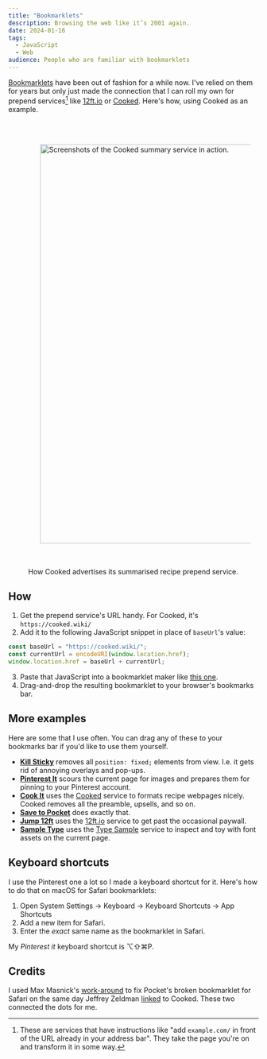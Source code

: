 ```yaml
---
title: "Bookmarklets"
description: Browsing the web like it’s 2001 again.
date: 2024-01-16
tags:
  - JavaScript
  - Web
audience: People who are familiar with bookmarklets
---
```


[Bookmarklets](https://bookmarklets.org/what-is-a-bookmarklet/) have been out of fashion for a while now. I've relied on them for years but only just made the connection that I can roll my own for prepend services[^prepend-services] like [12ft.io](https://12ft.io) or [Cooked](https://cooked.wiki). Here's how, using Cooked as an example.

<figure>
  <img src="{% extSrc 'cooked-demo.jpg' %}"
  srcset="{% extSrcset 'cooked-demo.jpg' %}"
  alt="Screenshots of the Cooked summary service in action."
  width="859"
  height="804"
  loading="lazy"
  style="padding: 3rem 3rem 3rem 1.5rem;">
  <figcaption>How Cooked advertises its summarised recipe prepend service.</figcaption>
</figure>

## How

1. Get the prepend service's URL handy. For Cooked, it's `https://cooked.wiki/`
2. Add it to the following JavaScript snippet in place of `baseUrl`'s value:

```js
const baseUrl = "https://cooked.wiki/";
const currentUrl = encodeURI(window.location.href);
window.location.href = baseUrl + currentUrl;
```

3. Paste that JavaScript into a bookmarklet maker like [this one](https://mrcoles.com/bookmarklet/).
4. Drag-and-drop the resulting bookmarklet to your browser's bookmarks bar.

## More examples

Here are some that I use often. You can drag any of these to your bookmarks bar if you'd like to use them yourself.

- <a href="javascript:(function()%7B(function%20()%20%7Bvar%20i%2C%20elements%20%3D%20document.querySelectorAll('body%20*')%3Bfor%20(i%20%3D%200%3B%20i%20%3C%20elements.length%3B%20i%2B%2B)%20%7Bif%20(getComputedStyle(elements%5Bi%5D).position%20%3D%3D%3D%20'fixed')%20%7Belements%5Bi%5D.parentNode.removeChild(elements%5Bi%5D)%3B%7D%7D%7D)()%7D)()">**Kill Sticky**</a> removes all `position: fixed;` elements from view. I.e. it gets rid of annoying overlays and pop-ups.
- <a href="javascript:void%20function()%7Bwindow.location.href=%22https://getpocket.com/edit%3Furl=%22+encodeURI(window.location.href)%7D();">**Pinterest It**</a> scours the current page for images and prepares them for pinning to your Pinterest account.
- <a href="javascript:void%20function()%7Bwindow.location.href=%22https://cooked.wiki/%22+encodeURI(window.location.href)%7D();">**Cook It**</a> uses the [Cooked](https://cooked.wiki) service to formats recipe webpages nicely. Cooked removes all the preamble, upsells, and so on.
- <a href="javascript:void%20function()%7Bwindow.location.href=%22https://getpocket.com/edit%3Furl=%22+encodeURI(window.location.href)%7D();">**Save to Pocket**</a> does exactly that.
- <a href="javascript:void%20function()%7Bwindow.location.href=%22https://12ft.io/%22+encodeURI(window.location.href)%7D();">**Jump 12ft**</a> uses the [12ft.io](https://12ft.io) service to get past the occasional paywall.
- <a href="javascript:void((function(d)%7Bvar%20e=d.createElement('script');e.setAttribute('type','text/javascript');e.setAttribute('charset','UTF-8');e.setAttribute('src','//www.typesample.com/assets/typesample.js?r='+Math.random()*99999999);d.body.appendChild(e)%7D)(document));">**Sample Type**</a> uses the [Type Sample](https://www.typewolf.com/type-sample) service to inspect and toy with font assets on the current page.

## Keyboard shortcuts

I use the Pinterest one a lot so I made a keyboard shortcut for it. Here's how to do that on macOS for Safari bookmarklets:

1. Open System Settings -> Keyboard -> Keyboard Shortcuts -> App Shortcuts
2. Add a new item for Safari.
3. Enter the _exact_ same name as the bookmarklet in Safari.

My _Pinterest it_ keyboard shortcut is ⌥⇧⌘P.

## Credits

I used Max Masnick's [work-around](https://tech-notes.maxmasnick.com/work-around-for-broken-pocket-bookmarklet) to fix Pocket's broken bookmarklet for Safari on the same day Jeffrey Zeldman [linked](https://www.threads.net/@zeldman/post/C2Hrs6Bg2Nm) to Cooked. These two connected the dots for me.

[^prepend-services]: These are services that have instructions like "add `example.com/` in front of the URL already in your address bar". They take the page you're on and transform it in some way.

